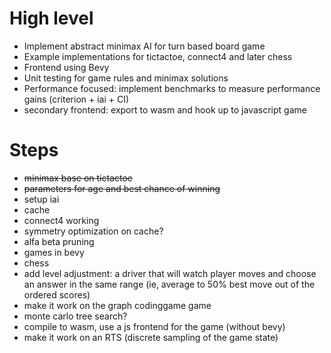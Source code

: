 # High level
- Implement abstract minimax AI for turn based board game
- Example implementations for tictactoe, connect4 and later chess
- Frontend using Bevy
- Unit testing for game rules and minimax solutions
- Performance focused: implement benchmarks to measure performance gains (criterion + iai + CI)
- secondary frontend: export to wasm and hook up to javascript game

# Steps
- ~~minimax base on tictactoe~~
- ~~parameters for age and best chance of winning~~
- setup iai
- cache
- connect4 working
- symmetry optimization on cache?
- alfa beta pruning
- games in bevy
- chess
- add level adjustment: a driver that will watch player moves and choose an answer in the same range (ie, average to 50% best move out of the ordered scores)
- make it work on the graph codinggame game
- monte carlo tree search?
- compile to wasm, use a js frontend for the game (without bevy)
- make it work on an RTS (discrete sampling of the game state)